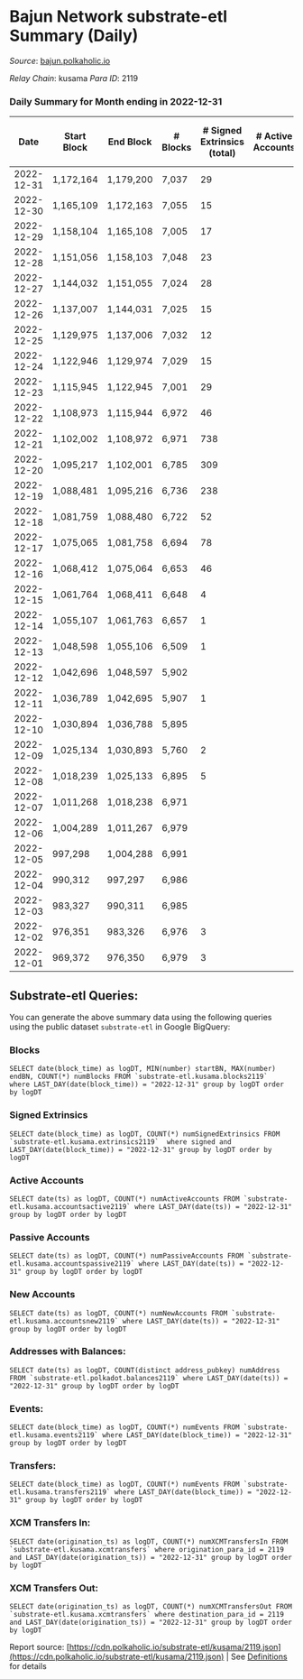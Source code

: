 # Bajun Network substrate-etl Summary (Daily)

_Source_: [bajun.polkaholic.io](https://bajun.polkaholic.io)

*Relay Chain*: kusama
*Para ID*: 2119



### Daily Summary for Month ending in 2022-12-31


| Date | Start Block | End Block | # Blocks | # Signed Extrinsics (total) | # Active Accounts | # Passive | # New | # Addresses with Balances | # Events | # Transfers | # XCM Transfers In | # XCM Transfers Out | Issues | 
| ---- | ----------- | --------- | -------- | --------------------------- | ----------------- | --------- | ----- | ------------------------- | -------- | ----------- | ------------------ | ------------------- | ------ |
| 2022-12-31 | 1,172,164 | 1,179,200 | 7,037 | 29 |  |  |  | 3,686 | 14,268 | 25  |   |   |  |
| 2022-12-30 | 1,165,109 | 1,172,163 | 7,055 | 15 |  |  |  |  | 14,208 | 12  |   |   |  |
| 2022-12-29 | 1,158,104 | 1,165,108 | 7,005 | 17 |  |  |  |  | 14,125 | 12  |   |   |  |
| 2022-12-28 | 1,151,056 | 1,158,103 | 7,048 | 23 |  |  |  |  | 14,243 | 15  |   |   |  |
| 2022-12-27 | 1,144,032 | 1,151,055 | 7,024 | 28 |  |  |  |  | 14,228 | 20  |   |   |  |
| 2022-12-26 | 1,137,007 | 1,144,031 | 7,025 | 15 |  |  |  |  | 14,765 | 202  |   |   |  |
| 2022-12-25 | 1,129,975 | 1,137,006 | 7,032 | 12 |  |  |  |  | 14,148 | 11  |   |   |  |
| 2022-12-24 | 1,122,946 | 1,129,974 | 7,029 | 15 |  |  |  |  | 14,157 | 12  |   |   |  |
| 2022-12-23 | 1,115,945 | 1,122,945 | 7,001 | 29 |  |  |  |  | 14,189 | 20  |   |   |  |
| 2022-12-22 | 1,108,973 | 1,115,944 | 6,972 | 46 |  |  |  |  | 14,244 | 37  |   |   |  |
| 2022-12-21 | 1,102,002 | 1,108,972 | 6,971 | 738 |  |  |  |  | 18,808 | 663  |   |   |  |
| 2022-12-20 | 1,095,217 | 1,102,001 | 6,785 | 309 |  |  |  |  | 15,606 | 283  |   |   |  |
| 2022-12-19 | 1,088,481 | 1,095,216 | 6,736 | 238 |  |  |  |  | 15,028 | 198  |   |   |  |
| 2022-12-18 | 1,081,759 | 1,088,480 | 6,722 | 52 |  |  |  |  | 13,758 | 37  |   |   |  |
| 2022-12-17 | 1,075,065 | 1,081,758 | 6,694 | 78 |  |  |  |  | 20,994 | 66  |   |   |  |
| 2022-12-16 | 1,068,412 | 1,075,064 | 6,653 | 46 |  |  |  |  | 13,588 | 16  |   |   |  |
| 2022-12-15 | 1,061,764 | 1,068,411 | 6,648 | 4 |  |  |  |  | 13,326 | 2  |   |   |  |
| 2022-12-14 | 1,055,107 | 1,061,763 | 6,657 | 1 |  |  |  |  | 13,326 |   |   |   |  |
| 2022-12-13 | 1,048,598 | 1,055,106 | 6,509 | 1 |  |  |  |  | 13,028 |   |   |   |  |
| 2022-12-12 | 1,042,696 | 1,048,597 | 5,902 |  |  |  |  | 3,291 | 11,807 |   |   |   |  |
| 2022-12-11 | 1,036,789 | 1,042,695 | 5,907 | 1 |  |  |  |  | 11,824 |   |   |   |  |
| 2022-12-10 | 1,030,894 | 1,036,788 | 5,895 |  |  |  |  |  | 11,793 |   |   |   |  |
| 2022-12-09 | 1,025,134 | 1,030,893 | 5,760 | 2 |  |  |  |  | 11,535 |   |   |   |  |
| 2022-12-08 | 1,018,239 | 1,025,133 | 6,895 | 5 |  |  |  |  | 13,824 | 1  |   |   |  |
| 2022-12-07 | 1,011,268 | 1,018,238 | 6,971 |  |  |  |  |  | 13,946 |   |   |   |  |
| 2022-12-06 | 1,004,289 | 1,011,267 | 6,979 |  |  |  |  |  | 13,965 |   |   |   |  |
| 2022-12-05 | 997,298 | 1,004,288 | 6,991 |  |  |  |  |  | 13,985 |   |   |   |  |
| 2022-12-04 | 990,312 | 997,297 | 6,986 |  |  |  |  |  | 13,976 |   |   |   |  |
| 2022-12-03 | 983,327 | 990,311 | 6,985 |  |  |  |  |  | 13,974 |   |   |   |  |
| 2022-12-02 | 976,351 | 983,326 | 6,976 | 3 |  |  |  |  | 13,974 |   |   |   |  |
| 2022-12-01 | 969,372 | 976,350 | 6,979 | 3 |  |  |  |  | 13,980 | 1  |   |   |  |

## Substrate-etl Queries:
You can generate the above summary data using the following queries using the public dataset `substrate-etl` in Google BigQuery:


### Blocks
```
SELECT date(block_time) as logDT, MIN(number) startBN, MAX(number) endBN, COUNT(*) numBlocks FROM `substrate-etl.kusama.blocks2119`  where LAST_DAY(date(block_time)) = "2022-12-31" group by logDT order by logDT
```


### Signed Extrinsics
```
SELECT date(block_time) as logDT, COUNT(*) numSignedExtrinsics FROM `substrate-etl.kusama.extrinsics2119`  where signed and LAST_DAY(date(block_time)) = "2022-12-31" group by logDT order by logDT
```


### Active Accounts
```
SELECT date(ts) as logDT, COUNT(*) numActiveAccounts FROM `substrate-etl.kusama.accountsactive2119` where LAST_DAY(date(ts)) = "2022-12-31" group by logDT order by logDT
```


### Passive Accounts
```
SELECT date(ts) as logDT, COUNT(*) numPassiveAccounts FROM `substrate-etl.kusama.accountspassive2119` where LAST_DAY(date(ts)) = "2022-12-31" group by logDT order by logDT
```


### New Accounts
```
SELECT date(ts) as logDT, COUNT(*) numNewAccounts FROM `substrate-etl.kusama.accountsnew2119` where LAST_DAY(date(ts)) = "2022-12-31" group by logDT order by logDT
```


### Addresses with Balances:
```
SELECT date(ts) as logDT, COUNT(distinct address_pubkey) numAddress FROM `substrate-etl.polkadot.balances2119` where LAST_DAY(date(ts)) = "2022-12-31" group by logDT order by logDT
```


### Events:
```
SELECT date(block_time) as logDT, COUNT(*) numEvents FROM `substrate-etl.kusama.events2119` where LAST_DAY(date(block_time)) = "2022-12-31" group by logDT order by logDT
```


### Transfers:
```
SELECT date(block_time) as logDT, COUNT(*) numEvents FROM `substrate-etl.kusama.transfers2119` where LAST_DAY(date(block_time)) = "2022-12-31" group by logDT order by logDT
```


### XCM Transfers In:
```
SELECT date(origination_ts) as logDT, COUNT(*) numXCMTransfersIn FROM `substrate-etl.kusama.xcmtransfers` where origination_para_id = 2119 and LAST_DAY(date(origination_ts)) = "2022-12-31" group by logDT order by logDT
```


### XCM Transfers Out:
```
SELECT date(origination_ts) as logDT, COUNT(*) numXCMTransfersOut FROM `substrate-etl.kusama.xcmtransfers` where destination_para_id = 2119 and LAST_DAY(date(origination_ts)) = "2022-12-31" group by logDT order by logDT
```



Report source: [https://cdn.polkaholic.io/substrate-etl/kusama/2119.json](https://cdn.polkaholic.io/substrate-etl/kusama/2119.json) | See [Definitions](/DEFINITIONS.md) for details
